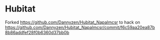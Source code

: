 # Hubitat
Forked https://github.com/Dannyzen/Hubitat_Napalmcsr to hack on https://github.com/Dannyzen/Hubitat_Napalmcsr/commit/f6c59aa20ea87b8b86addfef28f0b6360d37bb0b
